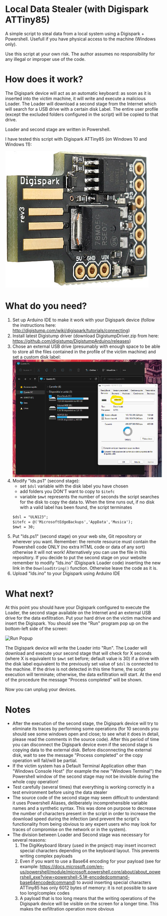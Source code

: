 # Local Data Stealer (with Digispark ATTiny85)
A simple script to steal data from a local system using a Digispark + Powershell. Usefull if you have physical access to the machine (Windows only).

Use this script at your own risk. The author assumes no responsibility for any illegal or improper use of the code.

# How does it work?
The Digispark device will act as an automatic keyboard: as soon as it is inserted into the victim machine, it will write and execute a malicious Loader.
The Loader will download a second stage from the Internet which will search for a USB drive with a certain disk Label. The entire user profile (except the excluded folders configured in the script) will be copied to that drive.

Loader and second stage are written in Powershell.

I have tested this script with Digispark ATTiny85 (on Windows 10 and Windows 11):

![Digispark ATTiny85](./screens/ATTiny85.jpg)

# What do you need?
1. Set up Arduino IDE to make it work with your Digispark device (follow the instructions here: http://digistump.com/wiki/digispark/tutorials/connecting)
2. Install latest Digistump driver (download DigistumpDriver.zip from here: https://github.com/digistump/DigistumpArduino/releases)
3. Chose an external USB drive (presumably with enough space to be able to store all the files contained in the profile of the victim machine) and set a custom disk label:
![diskLabel](./screens/diskLabel.png)
4. Modify "lds.ps1" (second stage): 
   - set `$dsl` variable with the disk label you have chosen
   - add folders you DON'T want to copy to `$itefc`
   - variable `$mwt` represents the number of seconds the script searches for the disk to copy the data to. When the time runs out, if no disk with a valid label has been found, the script terminates
    ```
    $dsl = "ULN123";
    $itefc = @('MicrosoftEdgeBackups','AppData','Musica');
    $mwt = 30;
    ```
5. Put "lds.ps1" (second stage) on your web site, Git repository or wherever you want. Remember: the remote resource must contain the Powershell code ONLY (no extra HTML code or data of any sort) otherwise it will not work! Alternatively you can use the file in this repository. If you decide to put the second stage on your website remember to modify "lds.ino" (Digispark Loader code) inserting the new link in the `DownloadString()` function. Otherwise leave the code as it is.
6. Upload "lds.ino" to your Digispark using Arduino IDE

# What next?
At this point you should have your Digispark configured to execute the Loader, the second stage available on the Internet and an external USB drive for the data exfiltration.
Put your hard drive on the victim machine and insert the Digispark.
You should see the "Run" program pop up on the bottom-left side of the screen:

![Run Popup](./screens/popup.png)

The Digispark device will write the Loader into "Run". The Loader will download and execute your second stage that will check for X seconds (where X is equivalent to `$mwt` set before; default value is 30) if a drive with the disk label equivalent to the previously set value of `$dsl` is connected to the machine. If the drive is not detected in this time frame, the script execution will terminate; otherwise, the data exfiltration will start. At the end of the procedure the message "Process completed" will be shown.

Now you can unplug your devices.

# Notes
- After the execution of the second stage, the Digispark device will try to eliminate its traces by performing some operations (for 10 seconds you should see some windows open and close; to see what it does in detail, please read the comments in the source code). After this period of time you can disconnect the Digispark device even if the second stage is copying data to the external disk. Before disconnecting the external disk, wait to see the message "Process completed" or the copy operation will fail/will be partial.
- If the victim system has a Default Terminal Application other than "Windows Console Host" (for example the new "Windows Terminal") the Powershell window of the second stage may not be invisible during the whole copy operation!
- Test carefully (several times) that everything is working correctly in a test environment before using the data stealer
- The source code of the second stage may seem difficult to understand: it uses Powershell Aliases, deliberately incomprehensible variable names and a synthetic syntax. This was done on purpose to decrease the number of characters present in the script in order to increase the download speed during the infection (and prevent the script's functionality from being obvious to any expert users who may look for traces of compromise on the network or in the system).
- The division between Loader and Second stage was necessary for several reasons:
  1. The DigiKeyboard library (used in the project) may insert incorrect special characters depending on the keyboard layout. This prevents writing complex payloads
  2. Even if you want to use a Base64 encoding for your payload (see for example: https://docs.microsoft.com/en-us/powershell/module/microsoft.powershell.core/about/about_powershell_exe?view=powershell-5.1#-encodedcommand-base64encodedcommand) to avoid inserting special characters ATTiny85 has only 6012 bytes of memory: it is not possible to save too long/complex codes
  3. A payload that is too long means that the writing operations of the Digispark device will be visible on the screen for a longer time. This makes the exfiltration operation more obvious
